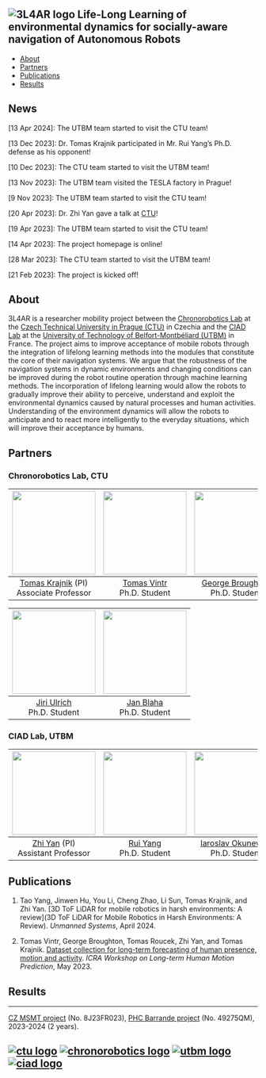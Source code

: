 
## ![3L4AR logo](images/3l4av_logo.png) Life-Long Learning of environmental dynamics for socially-aware navigation of Autonomous Robots

* [About](#about)
* [Partners](#partners)
* [Publications](#publications)
* [Results](#results)

## News

\[13 Apr 2024\]: The UTBM team started to visit the CTU team!

\[13 Dec 2023\]: Dr. Tomas Krajnik participated in Mr. Rui Yang’s Ph.D. defense as his opponent!

\[10 Dec 2023\]: The CTU team started to visit the UTBM team!

\[13 Nov 2023\]: The UTBM team visited the TESLA factory in Prague!

\[9 Nov 2023\]: The UTBM team started to visit the CTU team!

\[20 Apr 2023\]: Dr. Zhi Yan gave a talk at [CTU](https://cs.fel.cvut.cz/en/news/detail/1719)!

\[19 Apr 2023\]: The UTBM team started to visit the CTU team!

\[14 Apr 2023\]: The project homepage is online!

\[28 Mar 2023\]: The CTU team started to visit the UTBM team!

\[21 Feb 2023\]: The project is kicked off!

## About

3L4AR is a researcher mobility project between the [Chronorobotics Lab](https://chronorobotics.tk/en) at the [Czech Technical University in Prague (CTU)](https://www.cvut.cz/en) in Czechia and the [CIAD Lab](http://www.ciad-lab.fr/) at the [University of Technology of Belfort-Montbéliard (UTBM)](https://www.utbm.fr/) in France. The project aims to improve acceptance of mobile robots through the integration of lifelong learning methods into the modules that constitute the core of their navigation systems. We argue that the robustness of the navigation systems in dynamic environments and changing conditions can be improved during the robot routine operation through machine learning methods. The incorporation of lifelong learning would allow the robots to gradually improve their ability to perceive, understand and exploit the environmental dynamics caused by natural processes and human activities. Understanding of the environment dynamics will allow the robots to anticipate and to react more intelligently to the everyday situations, which will improve their acceptance by humans.

## Partners

###  Chronorobotics Lab, CTU

| <a href="http://labe.felk.cvut.cz/~tkrajnik/"><img src="images/tom.jpg" width="168"></a> | <a href="https://scholar.google.com/citations?user=SrvBgHwAAAAJ"><img src="images/vintr.jpg" width="168"></a> | <a href="https://scholar.google.com/citations?user=x-wVOCkAAAAJ"><img src="images/george.jpg" width="168"></a> | <a href="https://scholar.google.com/citations?user=7L9HeNkAAAAJ"><img src="images/roucek.jpg" width="168"></a> | <a href="https://scholar.google.com/citations?user=7--1EBwAAAAJ"><img src="images/zdenek.jpg" width="168"></a> |
| :-: | :-: | :-: | :-: | :-: |
| [Tomas Krajnik](http://labe.felk.cvut.cz/~tkrajnik/) (PI)<br>Associate Professor | [Tomas Vintr](https://scholar.google.com/citations?user=SrvBgHwAAAAJ)<br>Ph.D. Student | [George Broughton](https://scholar.google.com/citations?user=x-wVOCkAAAAJ)<br>Ph.D. Student | [Tomas Roucek](https://scholar.google.com/citations?user=7L9HeNkAAAAJ)<br>Ph.D. Student | [Zdenek Rozsypalek](https://scholar.google.com/citations?user=7--1EBwAAAAJ)<br>Ph.D. Student |

| <a href="https://scholar.google.com/citations?user=vMtZ5FcAAAAJ"><img src="images/jiri.jpg" width="168"></a> | <a href="https://scholar.google.com/citations?user=Y0bBRjcAAAAJ"><img src="images/blaha.jpg" width="168"></a> |
| :-: | :-: |
| [Jiri Ulrich](https://scholar.google.com/citations?user=vMtZ5FcAAAAJ)<br>Ph.D. Student | [Jan Blaha](https://scholar.google.com/citations?user=Y0bBRjcAAAAJ)<br>Ph.D. Student |

###  CIAD Lab, UTBM

| <a href="https://yzrobot.github.io/"><img src="images/zyan.jpg" width="168"></a> | <a href="https://scholar.google.com/citations?user=j-kP4lkAAAAJ"><img src="images/ryang.jpg" width="168"></a> | <a href="https://scholar.google.com/citations?user=UBmFfS4AAAAJ"><img src="images/okunevich.jpg" width="168"></a> |
| :-: | :-: | :-: |
| [Zhi Yan](https://yzrobot.github.io/) (PI)<br>Assistant Professor | [Rui Yang](https://scholar.google.com/citations?user=j-kP4lkAAAAJ) <br>Ph.D. Student | [Iaroslav Okunevich](https://scholar.google.com/citations?user=UBmFfS4AAAAJ) <br>Ph.D. Student |

## Publications

1. Tao Yang, Jinwen Hu, You Li, Cheng Zhao, Li Sun, Tomas Krajnik, and Zhi Yan. [3D ToF LiDAR for mobile robotics in harsh environments: A review](3D ToF LiDAR for Mobile Robotics in Harsh Environments: A Review). *Unmanned Systems*, April 2024.

2. Tomas Vintr, George Broughton, Tomas Roucek, Zhi Yan, and Tomas Krajnik. [Dataset collection for long-term forecasting of human presence, motion and activity](https://motionpredictionicra2023.github.io/proceedings/vintr2023LHMPws.pdf). *ICRA Workshop on Long-term Human Motion Prediction*, May 2023.

## Results

---
[CZ MSMT project](http://www.msmt.cz/vyzkum-a-vyvoj-2/mobility-6) (No. 8J23FR023), [PHC Barrande project](https://www.campusfrance.org/fr/barrande) (No. 49275QM), 2023-2024 (2 years).

[![ctu logo](images/ctu_logo.png)](https://www.cvut.cz/en) [![chronorobotics logo](images/chronorobotics_logo.png)](https://chronorobotics.fel.cvut.cz/en) [![utbm logo](images/utbm_logo.png)](https://www.utbm.fr/) [![ciad logo](images/ciad_logo.png)](http://www.ciad-lab.fr/)
---
